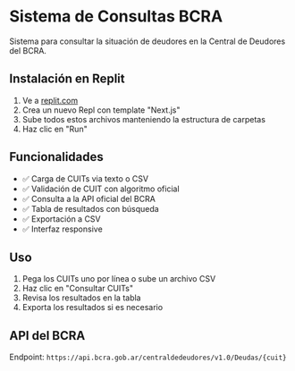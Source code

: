# Sistema de Consultas BCRA

Sistema para consultar la situación de deudores en la Central de Deudores del BCRA.

## Instalación en Replit

1. Ve a [replit.com](https://replit.com)
2. Crea un nuevo Repl con template "Next.js"
3. Sube todos estos archivos manteniendo la estructura de carpetas
4. Haz clic en "Run"

## Funcionalidades

- ✅ Carga de CUITs via texto o CSV
- ✅ Validación de CUIT con algoritmo oficial
- ✅ Consulta a la API oficial del BCRA
- ✅ Tabla de resultados con búsqueda
- ✅ Exportación a CSV
- ✅ Interfaz responsive

## Uso

1. Pega los CUITs uno por línea o sube un archivo CSV
2. Haz clic en "Consultar CUITs"
3. Revisa los resultados en la tabla
4. Exporta los resultados si es necesario

## API del BCRA

Endpoint: `https://api.bcra.gob.ar/centraldedeudores/v1.0/Deudas/{cuit}`
